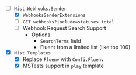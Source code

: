 - [ ] `Nist.Webhooks.Sender` <VERSION>
    - [x] `WebhooksSenderExtensions`
    - [ ] `GET webhooks?include=statuses.total`
    - [ ] Webhook Request Search Support
        - Options:
            - `SearchTerms` field
            - Fluent from a limited list (like top 100)
- [x] `Nist.Templates` <VERSION>
    - [x] Replace `Fluenv` with `Confi.Fluenv`
    - [x] MSTests support in `play` template